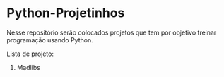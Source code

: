 # Python-Projetinhos
Nesse repositório serão colocados projetos que tem por objetivo treinar programação usando Python.

Lista de projeto:
1. Madlibs

